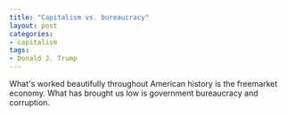 ```yaml
---
title: "Capitalism vs. bureaucracy"
layout: post
categories:
- capitalism
tags:
- Donald J. Trump
---
```


What's worked beautifully throughout American history is the freemarket economy. What has brought us low is government bureaucracy and corruption.